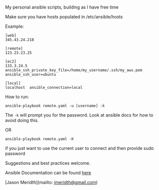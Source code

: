 My personal ansible scripts, building as I have free time

Make sure you have hosts populated in /etc/ansible/hosts

Example:

    [web]
    345.43.24.218
    
    [remote]
    123.23.23.25

    [ec2]
    133.3.24.5 ansible_ssh_private_key_file=/home/my_username/.ssh/my_aws.pem ansible_ssh_user=ubuntu

    [local]
    localhost  ansible_connection=local

How to run:

    ansible-playbook remote.yaml -u [username] -k

The `-k` will prompt you for the password.  Look at ansible docs for how to avoid doing this.

OR

    ansible-playbook remote.yaml -K

if you just want to use the current user to connect and then provide sudo password

Suggestions and best practices welcome.

Ansible Documentation can be found [here](http://docs.ansible.com/index.html)

[Jason Meridth](mailto: jmeridth@gmail.com)
